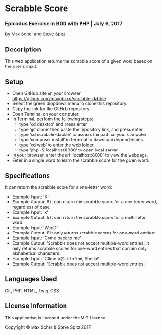 # Scrabble Score
### Epicodus Exercise in BDD with PHP | July 6, 2017

By Max Scher and Steve Spitz

## Description
This web application returns the scrabble score of a given word based on the user's input.

## Setup
* Open GitHub site on your browser: https://github.com/maxobaxo/scrabble-dabble
* Select the green dropdown menu to clone this repository.
* Copy the link for the GitHub repository.
* Open Terminal on your computer.
* In Terminal, perform the following steps:
    * type 'cd desktop' and press enter
    * type 'git clone' then paste the repository link, and press enter
    * type 'cd scrabble-dabble' to access the path on your computer
    * type 'composer install' in terminal to download dependencies
    * type 'cd web' to enter the web folder
    * type 'php -S localhost:8000' to open local server
* In your browser, enter the url 'localhost:8000' to view the webpage.
* Enter in a single word to learn the scrabble score for the given word.

## Specifications
It can return the scrabble score for a one-letter word:
  * Example Input: 'K'
  * Example Output: 5
It can return the scrabble score for a one-letter word, regardless of case:
  * Example Input: 'k'
  * Example Output: 5
It can return the scrabble score for a multi-letter word:
  * Example Input: 'WooD'
  * Example Output: 8
It only returns scrabble scores for one-word entries:
  * Example Input: 'Come back to me'
  * Example Output: 'Scrabble does not accept multiple-word entries.'
It only returns scrabble scores for one-word entries that contain only alphabetical characters:
   * Example Input: 'C0me b@ck to^me, Sheila!'
   * Example Output: 'Scrabble does not accept multiple-word entries.'

## Languages Used
Git, PHP, HTML, Twig, CSS

## License Information
This application is licensed under the MIT License.

Copyright &copy; Max Scher & Steve Spitz 2017
